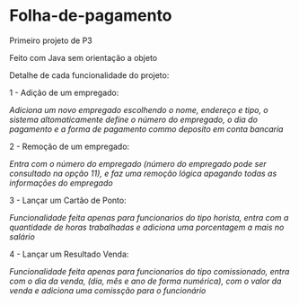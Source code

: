 # Folha-de-pagamento
Primeiro projeto de P3

Feito com Java sem orientação a objeto

Detalhe de cada funcionalidade do projeto:

1 - Adição de um empregado:

*Adiciona um novo empregado escolhendo o nome, endereço e tipo, o sistema altomaticamente define o número do empregado, o dia do pagamento e a forma de pagamento commo deposito em conta bancaria*

2 - Remoção de um empregado:

*Entra com o número do empregado (número do empregado pode ser consultado na opção 11), e faz uma remoção lógica apagando todas as informações do empregado*

3 - Lançar um Cartão de Ponto:

*Funcionalidade feita apenas para funcionarios do tipo horista, entra com a quantidade de horas trabalhadas e adiciona uma porcentagem a mais no salário*

4 - Lançar um Resultado Venda:

*Funcionalidade feita apenas para funcionarios do tipo comissionado, entra com o dia da venda, (dia, mês e ano de forma numérica), com o valor da venda e adiciona uma comissção para o funcionário*

